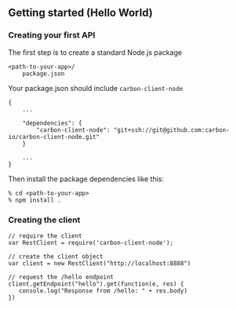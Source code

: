 Getting started (Hello World)
----------

### Creating your first API

The first step is to create a standard Node.js package

```
<path-to-your-app>/
    package.json
```

Your package.json should include ```carbon-client-node```

```node
{
    ...

    "dependencies": {
        "carbon-client-node": "git+ssh://git@github.com:carbon-io/carbon-client-node.git"
    }

    ...
}
```

Then install the package dependencies like this:

```
% cd <path-to-your-app>
% npm install .
```


### Creating the client

```node
// require the client
var RestClient = require('carbon-client-node');

// create the client object
var client = new RestClient("http://localhost:8888")

// request the /hello endpoint
client.getEndpoint("hello").get(function(e, res) {
   console.log("Response from /hello: " + res.body)
})

```


